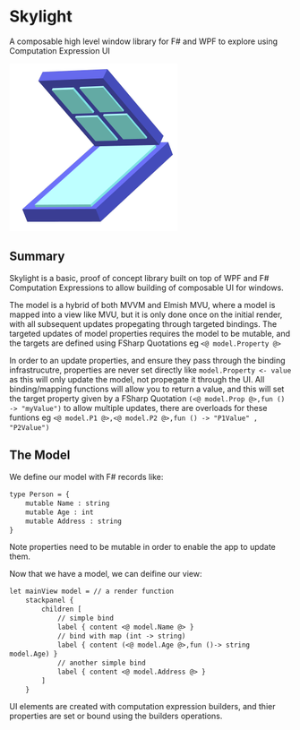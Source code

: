 # Skylight
A composable high level window library for F# and WPF to explore using Computation Expression UI

![](./icon.png)

## Summary
Skylight is a basic, proof of concept library built on top of WPF and F# Computation Expressions to allow building of composable UI for windows.

The model is a hybrid of both MVVM and Elmish MVU, where a model is mapped into a view like MVU, but it is only done once on the initial render, with all subsequent updates propegating through targeted bindings. The targeted updates of model properties requires the model to be mutable, and the targets are defined using FSharp Quotations eg `<@ model.Property @>`

In order to an update properties, and ensure they pass through the binding infrastrucutre, properties are never set directly like `model.Property <- value` as this will only update the model, not propegate it through the UI. All binding/mapping functions will allow you to return a value, and this will set the target property given by a FSharp Quotation `(<@ model.Prop @>,fun () -> "myValue")`
to allow multiple updates, there are overloads for these funtions eg `<@ model.P1 @>,<@ model.P2 @>,fun () -> "P1Value" , "P2Value")` 

## The Model
We define our model with F# records like:
```f#
type Person = {
    mutable Name : string
    mutable Age : int
    mutable Address : string
}
```
Note properties need to be mutable in order to enable the app to update them.

Now that we have a model, we can deifine our view:
```f#
let mainView model = // a render function
    stackpanel {
        children [
            // simple bind
            label { content <@ model.Name @> }   
            // bind with map (int -> string)
            label { content (<@ model.Age @>,fun ()-> string model.Age) }
            // another simple bind
            label { content <@ model.Address @> }
        ]
    }
```
UI elements are created with computation expression builders, and thier properties are set or bound using the builders operations.